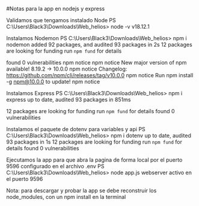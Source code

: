 #Notas para la app en nodejs y express


Validamos que tengamos instalado Node
PS C:\Users\Black3\Downloads\Web_helios> node -v
v18.12.1

Instalamos Nodemon
PS C:\Users\Black3\Downloads\Web_helios> npm i nodemon
added 92 packages, and audited 93 packages in 2s
12 packages are looking for funding
run `npm fund` for details

found 0 vulnerabilities
npm notice
npm notice New major version of npm available! 8.19.2 -> 10.0.0
npm notice Changelog: https://github.com/npm/cli/releases/tag/v10.0.0
npm notice Run npm install -g npm@10.0.0 to update!
npm notice

Instalamos Express
PS C:\Users\Black3\Downloads\Web_helios> npm i express
up to date, audited 93 packages in 851ms

12 packages are looking for funding
run `npm fund` for details
found 0 vulnerabilities

Instalamos el paquete de dotenv para variables y api
PS C:\Users\Black3\Downloads\Web_helios> npm i dotenv
up to date, audited 93 packages in 1s
12 packages are looking for funding
run `npm fund` for details
found 0 vulnerabilities

Ejecutamos la app para que abra la pagina de forma local por el puerto 9596 configurado en el archivo .env
PS C:\Users\Black3\Downloads\Web_helios> node app.js
webserver activo en el puerto 9596

Nota: para descargar y probar la app se debe reconstruir
los node_modules, con un npm install en la terminal 
```

